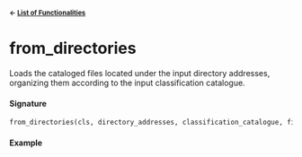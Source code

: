<sup>**← [List of Functionalities](../../README.md#container-design)**</sup>

# from_directories 

Loads the cataloged files located under the input directory addresses, organizing them according to the input classification catalogue.

#### Signature
```python
from_directories(cls, directory_addresses, classification_catalogue, file_catalogue)
```

#### Example


